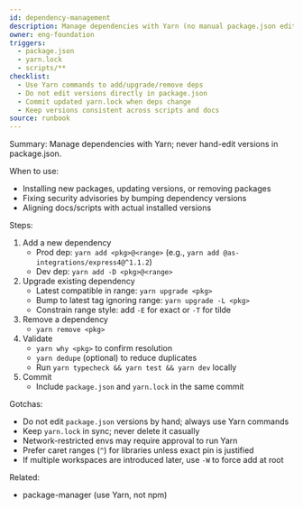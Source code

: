 ```yaml
---
id: dependency-management
description: Manage dependencies with Yarn (no manual package.json edits)
owner: eng-foundation
triggers:
  - package.json
  - yarn.lock
  - scripts/**
checklist:
  - Use Yarn commands to add/upgrade/remove deps
  - Do not edit versions directly in package.json
  - Commit updated yarn.lock when deps change
  - Keep versions consistent across scripts and docs
source: runbook
---
```

Summary: Manage dependencies with Yarn; never hand-edit versions in package.json.

When to use:
- Installing new packages, updating versions, or removing packages
- Fixing security advisories by bumping dependency versions
- Aligning docs/scripts with actual installed versions

Steps:
1) Add a new dependency
   - Prod dep: `yarn add <pkg>@<range>` (e.g., `yarn add @as-integrations/express4@^1.1.2`)
   - Dev dep: `yarn add -D <pkg>@<range>`
2) Upgrade existing dependency
   - Latest compatible in range: `yarn upgrade <pkg>`
   - Bump to latest tag ignoring range: `yarn upgrade -L <pkg>`
   - Constrain range style: add `-E` for exact or `-T` for tilde
3) Remove a dependency
   - `yarn remove <pkg>`
4) Validate
   - `yarn why <pkg>` to confirm resolution
   - `yarn dedupe` (optional) to reduce duplicates
   - Run `yarn typecheck && yarn test && yarn dev` locally
5) Commit
   - Include `package.json` and `yarn.lock` in the same commit

Gotchas:
- Do not edit `package.json` versions by hand; always use Yarn commands
- Keep `yarn.lock` in sync; never delete it casually
- Network-restricted envs may require approval to run Yarn
- Prefer caret ranges (`^`) for libraries unless exact pin is justified
- If multiple workspaces are introduced later, use `-W` to force add at root

Related:
- package-manager (use Yarn, not npm)
